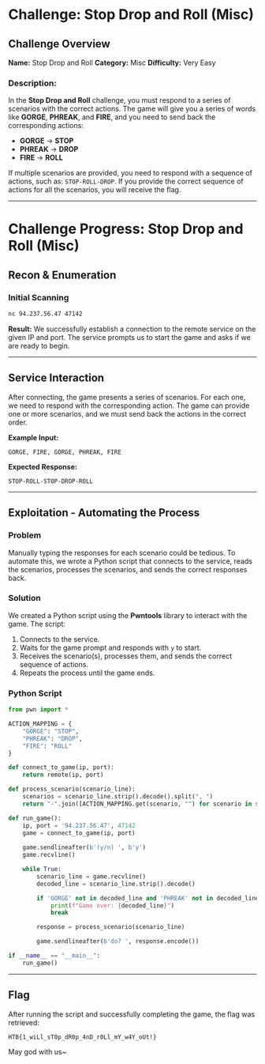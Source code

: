 # Challenge: Stop Drop and Roll (Misc)

## Challenge Overview

**Name:** Stop Drop and Roll
**Category:** Misc
**Difficulty:** Very Easy

### Description:

In the **Stop Drop and Roll** challenge, you must respond to a series of scenarios with the correct actions. The game will give you a series of words like **GORGE**, **PHREAK**, and **FIRE**, and you need to send back the corresponding actions:

* **GORGE** → **STOP**
* **PHREAK** → **DROP**
* **FIRE** → **ROLL**

If multiple scenarios are provided, you need to respond with a sequence of actions, such as: `STOP-ROLL-DROP`. If you provide the correct sequence of actions for all the scenarios, you will receive the flag.

---

# Challenge Progress: Stop Drop and Roll (Misc)

## Recon & Enumeration

### Initial Scanning

```bash
nc 94.237.56.47 47142
```

**Result:**
We successfully establish a connection to the remote service on the given IP and port. The service prompts us to start the game and asks if we are ready to begin.

---

## Service Interaction

After connecting, the game presents a series of scenarios. For each one, we need to respond with the corresponding action. The game can provide one or more scenarios, and we must send back the actions in the correct order.

**Example Input:**

```
GORGE, FIRE, GORGE, PHREAK, FIRE
```

**Expected Response:**

```
STOP-ROLL-STOP-DROP-ROLL
```

---

## Exploitation - Automating the Process

### Problem

Manually typing the responses for each scenario could be tedious. To automate this, we wrote a Python script that connects to the service, reads the scenarios, processes the scenarios, and sends the correct responses back.

### Solution

We created a Python script using the **Pwntools** library to interact with the game. The script:

1. Connects to the service.
2. Waits for the game prompt and responds with `y` to start.
3. Receives the scenario(s), processes them, and sends the correct sequence of actions.
4. Repeats the process until the game ends.

### Python Script

```python
from pwn import *

ACTION_MAPPING = {
    "GORGE": "STOP",
    "PHREAK": "DROP",
    "FIRE": "ROLL"
}

def connect_to_game(ip, port):
    return remote(ip, port)

def process_scenario(scenario_line):
    scenarios = scenario_line.strip().decode().split(", ")
    return "-".join([ACTION_MAPPING.get(scenario, "") for scenario in scenarios])

def run_game():
    ip, port = '94.237.56.47', 47142
    game = connect_to_game(ip, port)
    
    game.sendlineafter(b'(y/n) ', b'y')
    game.recvline()  

    while True:
        scenario_line = game.recvline()
        decoded_line = scenario_line.strip().decode()

        if 'GORGE' not in decoded_line and 'PHREAK' not in decoded_line and 'FIRE' not in decoded_line:
            print(f"Game over: {decoded_line}")
            break

        response = process_scenario(scenario_line)

        game.sendlineafter(b'do? ', response.encode())

if __name__ == "__main__":
    run_game()
```

---

## Flag

After running the script and successfully completing the game, the flag was retrieved:

```
HTB{1_wiLl_sT0p_dR0p_4nD_r0Ll_mY_w4Y_oUt!}
```

May god with us~